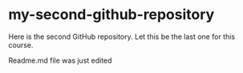 # my-second-github-repository
Here is the second GitHub repository. Let this be the last one for this course.

Readme.md file was just edited
